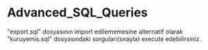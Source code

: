 # Advanced_SQL_Queries
"export.sql" dosyasının import edilememesine alternatif olarak "kuruyemis.sql" dosyasındaki sorguları(sırayla) execute edebilirsiniz.
